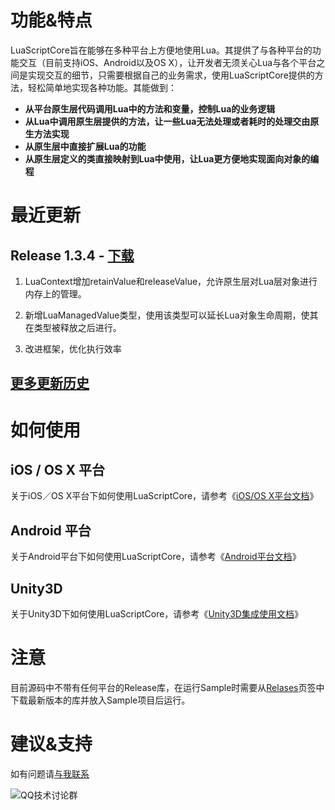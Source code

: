 # 功能&特点

LuaScriptCore旨在能够在多种平台上方便地使用Lua。其提供了与各种平台的功能交互（目前支持iOS、Android以及OS X），让开发者无须关心Lua与各个平台之间是实现交互的细节，只需要根据自己的业务需求，使用LuaScriptCore提供的方法，轻松简单地实现各种功能。其能做到：

* **从平台原生层代码调用Lua中的方法和变量，控制Lua的业务逻辑**
* **从Lua中调用原生层提供的方法，让一些Lua无法处理或者耗时的处理交由原生方法实现**
* **从原生层中直接扩展Lua的功能**
* **从原生层定义的类直接映射到Lua中使用，让Lua更方便地实现面向对象的编程**

# 最近更新

## Release 1.3.4 - [下载](https://github.com/vimfung/LuaScriptCore/releases/tag/1.3.4)

1. LuaContext增加retainValue和releaseValue，允许原生层对Lua层对象进行内存上的管理。

2. 新增LuaManagedValue类型，使用该类型可以延长Lua对象生命周期，使其在类型被释放之后进行。

3. 改进框架，优化执行效率

## [更多更新历史](https://github.com/vimfung/LuaScriptCore/wiki/%E6%9B%B4%E6%96%B0%E5%8E%86%E5%8F%B2)

# 如何使用

## iOS / OS X 平台

关于iOS／OS X平台下如何使用LuaScriptCore，请参考《[iOS/OS X平台文档](https://github.com/vimfung/LuaScriptCore/wiki/iOS-OS-X%E5%B9%B3%E5%8F%B0%E6%96%87%E6%A1%A3)》

## Android 平台

关于Android平台下如何使用LuaScriptCore，请参考《[Android平台文档](https://github.com/vimfung/LuaScriptCore/wiki/Android-%E5%B9%B3%E5%8F%B0%E6%96%87%E6%A1%A3)》

## Unity3D

关于Unity3D下如何使用LuaScriptCore，请参考《[Unity3D集成使用文档](https://github.com/vimfung/LuaScriptCore/wiki/Unity3D%E9%9B%86%E6%88%90%E4%BD%BF%E7%94%A8%E6%96%87%E6%A1%A3)》

# 注意

目前源码中不带有任何平台的Release库，在运行Sample时需要从[Relases](https://github.com/vimfung/LuaScriptCore/releases)页签中下载最新版本的库并放入Sample项目后运行。

# 建议&支持

如有问题请[与我联系](mailto:vimfung@qq.com)

![QQ技术讨论群](https://cloud.githubusercontent.com/assets/3739609/22011176/a05d3ca6-dcc8-11e6-8378-6ff68fb0ab9c.png)
